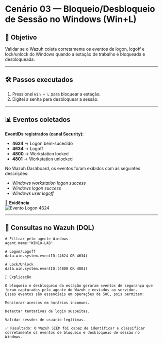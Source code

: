 # Cenário 03 — Bloqueio/Desbloqueio de Sessão no Windows (Win+L)

## 🎯 Objetivo
Validar se o Wazuh coleta corretamente os eventos de logon, logoff e lock/unlock do Windows quando a estação de trabalho é bloqueada e desbloqueada.

---

## 🛠️ Passos executados
1. Pressionei `Win + L` para bloquear a estação.  
2. Digitei a senha para desbloquear a sessão.  

---

## 📊 Eventos coletados

**EventIDs registrados (canal Security):**
- **4624** → Logon bem-sucedido  
- **4634** → Logoff  
- **4800** → Workstation locked  
- **4801** → Workstation unlocked  

No Wazuh Dashboard, os eventos foram exibidos com as seguintes descrições:
- *Windows workstation logon success*  
- *Windows logon success*  
- *Windows user logoff*  

📸 **Evidência**  
![Evento Logon 4624](../docs/evento_logon_4624.png)

---

## 🔎 Consultas no Wazuh (DQL)

```dql
# Filtrar pelo agente Windows
agent.name:"WIN10-LAB"

# Logon/Logoff
data.win.system.eventID:(4624 OR 4634)

# Lock/Unlock
data.win.system.eventID:(4800 OR 4801)

📖 Explicação

O bloqueio e desbloqueio da estação geraram eventos de segurança que foram capturados pelo agente do Wazuh e enviados ao servidor.
Esses eventos são essenciais em operações de SOC, pois permitem:

Monitorar acessos em horários incomuns.

Detectar tentativas de login suspeitas.

Validar sessões de usuário legítimas.

✅ Resultado: O Wazuh SIEM foi capaz de identificar e classificar corretamente os eventos de bloqueio e desbloqueio de sessão no Windows.